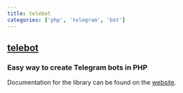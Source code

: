 ```yaml
---
title: telebot
categories: ['php', 'telegram', 'bot']
---
```

## [telebot](https://github.com/westacks/telebot)

### Easy way to create Telegram bots in PHP


Documentation for the library can be found on the [website](https://westacks.github.io/telebot/).
